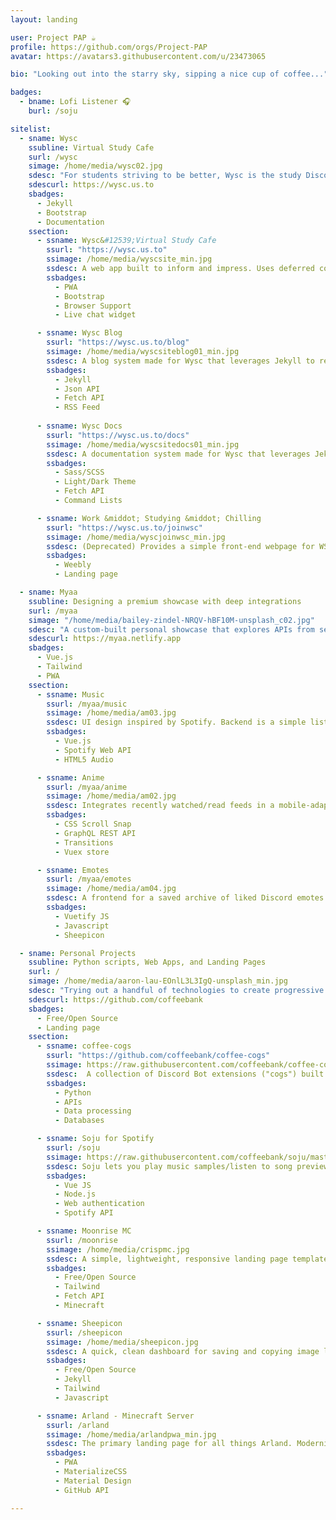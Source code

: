 ```yaml
---
layout: landing

user: Project PAP ☕
profile: https://github.com/orgs/Project-PAP
avatar: https://avatars3.githubusercontent.com/u/23473065

bio: "Looking out into the starry sky, sipping a nice cup of coffee..."

badges:
  - bname: Lofi Listener 🎧
    burl: /soju

sitelist:
  - sname: Wysc
    ssubline: Virtual Study Cafe
    surl: /wysc
    simage: /home/media/wysc02.jpg
    sdesc: "For students striving to be better, Wysc is the study Discord server that delivers a cohesive, global online studying experience, as the first Discord server to present an edu-social cafe experience to an audience of hundreds."
    sdescurl: https://wysc.us.to
    sbadges:
      - Jekyll
      - Bootstrap
      - Documentation
    ssection:
      - ssname: Wysc&#12539;Virtual Study Cafe
        ssurl: "https://wysc.us.to"
        ssimage: /home/media/wyscsite_min.jpg
        ssdesc: A web app built to inform and impress. Uses deferred content loading techniques to load pages quickly and polyfills to extend browser support. Equipped with Open Graph tags for social media, Widgetbot for live chat support, and progressive web app support for iOS, Android, and Chrome. Hosted on GitHub Pages in Jekyll.
        ssbadges:
          - PWA
          - Bootstrap
          - Browser Support
          - Live chat widget

      - ssname: Wysc Blog
        ssurl: "https://wysc.us.to/blog"
        ssimage: /home/media/wyscsiteblog01_min.jpg
        ssdesc: A blog system made for Wysc that leverages Jekyll to recreate a live experience on a static website. Features a static json API that can be easily updated, which is connected to the Wysc Blog homepage by Fetch API to reflect status updates. Latest three blog posts are shown, with a "Load more posts" button. Comes with an RSS feed updated automatically by Jekyll.
        ssbadges:
          - Jekyll
          - Json API
          - Fetch API
          - RSS Feed
          
      - ssname: Wysc Docs
        ssurl: "https://wysc.us.to/docs"
        ssimage: /home/media/wyscsitedocs01_min.jpg
        ssdesc: A documentation system made for Wysc that leverages Jekyll to create an easy-to-update repository. Features an alert system with Fetch API, local search with Lunr.js, and light/dark theme built in SCSS. Uses Simple-DataTable for quick, searchable bot command lists. SEO enhancements including breadcrumbs, redirects, and og:tags.
        ssbadges:
          - Sass/SCSS
          - Light/Dark Theme
          - Fetch API
          - Command Lists

      - ssname: Work &middot; Studying &middot; Chilling
        ssurl: "https://wysc.us.to/joinwsc"
        ssimage: /home/media/wyscjoinwsc_min.jpg
        ssdesc: (Deprecated) Provides a simple front-end webpage for WSC (Work &middot; Studying &middot; Chilling), geared towards funnelling users to the WSC Discord. Features parallax images, Discord widget, and elements fading in on scroll, organized in an informative fashion.
        ssbadges:
          - Weebly
          - Landing page

  - sname: Myaa
    ssubline: Designing a premium showcase with deep integrations
    surl: /myaa
    simage: "/home/media/bailey-zindel-NRQV-hBF10M-unsplash_c02.jpg"
    sdesc: "A custom-built personal showcase that explores APIs from services to create a best-in-class user experience, unifying services and displaying fresh content to represent Myaa."
    sdescurl: https://myaa.netlify.app
    sbadges:
      - Vue.js
      - Tailwind
      - PWA
    ssection:
      - ssname: Music
        ssurl: /myaa/music
        ssimage: /home/media/am03.jpg
        ssdesc: UI design inspired by Spotify. Backend is a simple list of playlist IDs. Retrieves user playlist images, song data, and music samples directly from Spotify Web API. UX considerations include playlist song counts, autostop when playing new sample, and visual indicators for no-sample songs.
        ssbadges:
          - Vue.js
          - Spotify Web API
          - HTML5 Audio

      - ssname: Anime
        ssurl: /myaa/anime
        ssimage: /home/media/am02.jpg
        ssdesc: Integrates recently watched/read feeds in a mobile-adaptive format. Backend is a simple list in the Vuex store. Data is lazily fetched, live from AniList, as user navigates through each page. Careful attention to UX through placeholders and responsive interface as data loads.
        ssbadges:
          - CSS Scroll Snap
          - GraphQL REST API
          - Transitions
          - Vuex store

      - ssname: Emotes
        ssurl: /myaa/emotes
        ssimage: /home/media/am04.jpg
        ssdesc: A frontend for a saved archive of liked Discord emotes. Easily click to copy image URLs with a satisfying app-like experience. Performance enhancements include swipe to switch tabs, lazy loaded images, and click-to-play for animated emotes.
        ssbadges:
          - Vuetify JS
          - Javascript
          - Sheepicon

  - sname: Personal Projects
    ssubline: Python scripts, Web Apps, and Landing Pages
    surl: /
    simage: /home/media/aaron-lau-EOnlL3L3IgQ-unsplash_min.jpg
    sdesc: "Trying out a handful of technologies to create progressive web apps, landing pages, services, and more. Drop by my Github and say hi!<br><br>Current portfolio site built using Jekyll and Tailwind. Modals powered by Micromodaljs, icons by Feather Icons, images from Jaro Bielik and Aaron Lau (no affiliation)."
    sdescurl: https://github.com/coffeebank
    sbadges:
      - Free/Open Source
      - Landing page
    ssection:
      - ssname: coffee-cogs
        ssurl: "https://github.com/coffeebank/coffee-cogs"
        ssimage: https://raw.githubusercontent.com/coffeebank/coffee-cogs/master/CAFq0pv9HjY_01.jpg
        ssdesc:  A collection of Discord Bot extensions ("cogs") built for users with a self-hosted instance of Red Discord Bot. Uses webhooks, APIs, attachments, JSON/dictionary manipulation, and MongoDB/databases. Object oriented programming, higher order functions, and list comprehension.
        ssbadges:
          - Python
          - APIs
          - Data processing
          - Databases

      - ssname: Soju for Spotify
        ssurl: /soju
        ssimage: https://raw.githubusercontent.com/coffeebank/soju/master/public/media/preview.png
        ssdesc: Soju lets you play music samples/listen to song previews from Spotify on any device -- no downloading apps, no trackers, and fast load times. Uses Node.js API and Amazon AWS Lambda; environment variables for securing Spotify API keys; and URL queries to process links automatically on load. 
        ssbadges:
          - Vue JS
          - Node.js
          - Web authentication
          - Spotify API

      - ssname: Moonrise MC
        ssurl: /moonrise
        ssimage: /home/media/crispmc.jpg
        ssdesc: A simple, lightweight, responsive landing page template for a Minecraft server. Server name and IP can be easily changed. IP background changes when server goes offline. Integrates Discord via Widgetbot, and Minecraft server status with Mcsrvstat.us.
        ssbadges:
          - Free/Open Source
          - Tailwind
          - Fetch API
          - Minecraft

      - ssname: Sheepicon
        ssurl: /sheepicon
        ssimage: /home/media/sheepicon.jpg
        ssdesc: A quick, clean dashboard for saving and copying image links easily, including Discord emotes. Thanks to Markdown, links are easy to add, save, and publish. Responsively designed, caches for offline use, and includes a REST API for those making custom frontends!
        ssbadges:
          - Free/Open Source
          - Jekyll
          - Tailwind
          - Javascript

      - ssname: Arland - Minecraft Server
        ssurl: /arland
        ssimage: /home/media/arlandpwa_min.jpg
        ssdesc: The primary landing page for all things Arland. Modernizes Arland's web properties by utilizing MaterializeCSS to implement a material design look and feel that is responsive across all screen sizes. Experiments with noscript fallbacks, <code>position:sticky</code>, z-index, and animated scrolling to page anchors.
        ssbadges:
          - PWA
          - MaterializeCSS
          - Material Design
          - GitHub API

---
```

